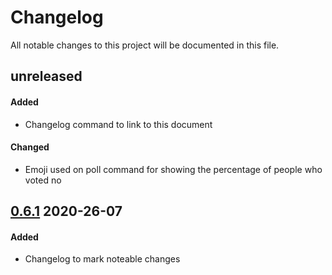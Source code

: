 # Changelog

All notable changes to this project will be documented in this file.  

## unreleased  
  
#### Added  
* Changelog command to link to this document  
  
#### Changed  
* Emoji used on poll command for showing the percentage of people who voted no 
  
## [0.6.1](https://github.com/silas-hw/Consumer-Your-Calcium-Discord-Bot/tree/v0.6.1) 2020-26-07  

#### Added  
* Changelog to mark noteable changes  



